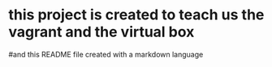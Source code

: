 # this project is created to teach us the vagrant and the virtual box
#and this README file created with a markdown language
